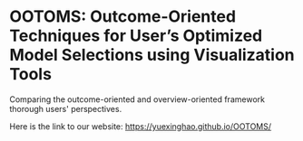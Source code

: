 # OOTOMS: Outcome-Oriented Techniques for User’s Optimized Model Selections using Visualization Tools
Comparing the outcome-oriented and overview-oriented framework thorough users' perspectives.  

Here is the link to our website:
https://yuexinghao.github.io/OOTOMS/
